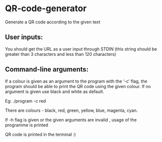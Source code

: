 # QR-code-generator
Generate a QR code according to the given text


## User inputs:
You should get the URL as a user input through STDIN (this string should be greater
than 3 characters and less than 120 characters)

## Command-line arguments:
If a colour is given as an argument to the program with the ‘-c’ flag, the program should
be able to print the QR code using the given colour. If no argument is given use black
and white as default.

Eg: ./program -c red

There are colours - black, red, green, yellow, blue,
magenta, cyan.

If -h flag is given or the given arguments are invalid , usage of the programme is printed

QR code is printed in the terminal  :)
